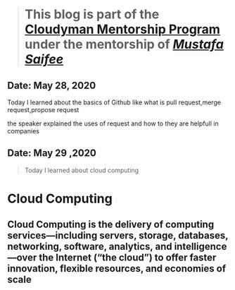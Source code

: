 > # This blog is part of the **[Cloudyman Mentorship Program](https://t.co/78sRvCvYiO?amp=1)** under the mentorship of *[Mustafa Saifee](https://www.linkedin.com/in/saifeemustafaq/)*

## Date: May 28, 2020

Today I learned about the basics of Github like what is pull request,merge request,propose request

the speaker explained the uses of request and how to they are helpfull in companies

## Date: May 29 ,2020

> Today I learned about cloud computing

# Cloud Computing

## Cloud Computing is the delivery of computing services—including servers, storage, databases, networking, software, analytics, and intelligence—over the Internet (“the cloud”) to offer faster innovation, flexible resources, and economies of scale
